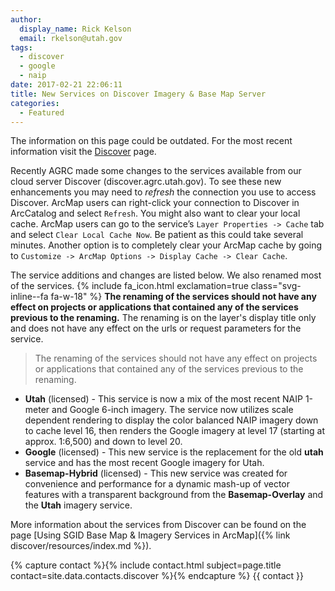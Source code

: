 ```yaml
---
author:
  display_name: Rick Kelson
  email: rkelson@utah.gov
tags:
  - discover
  - google
  - naip
date: 2017-02-21 22:06:11
title: New Services on Discover Imagery & Base Map Server
categories:
  - Featured
---
```


<div class="grid pop">
  <p class="text-center">The information on this page could be outdated. For the most recent information visit the <a href="{% link discover/index.html %}">Discover</a> page.</p>
</div>

Recently AGRC made some changes to the services available from our cloud server Discover (discover.agrc.utah.gov).
To see these new enhancements you may need to _refresh_ the connection you use to access Discover. ArcMap users can
right-click your connection to Discover in ArcCatalog and select `Refresh`. You might also want to clear your local cache.
ArcMap users can go to the service’s `Layer Properties -> Cache` tab and select `Clear Local Cache Now`. Be patient
as this could take several minutes. Another option is to completely clear your ArcMap cache by going
to `Customize -> ArcMap Options -> Display Cache -> Clear Cache`.

The service additions and changes are listed below. We also renamed most of the services. {% include fa_icon.html exclamation=true class="svg-inline--fa fa-w-18" %} **The renaming of the services should not have any effect on projects or applications that contained any of the services previous to the renaming.** The renaming is on the layer's display title only and does not have any effect on the urls or request parameters for the service.

> The renaming of the services should not have any effect on projects or applications that contained any of the services previous to the renaming.

- **Utah** (licensed) - This service is now a mix of the most recent NAIP 1-meter and Google 6-inch imagery. The service
 now utilizes scale dependent rendering to display the color balanced NAIP imagery down to cache level 16,
 then renders the Google imagery at level 17 (starting at approx. 1:6,500) and down to level 20.
- **Google** (licensed) - This new service is the replacement for the old **utah** service and has the
 most recent Google imagery for Utah.
- **Basemap-Hybrid** (licensed) - This new service was created for convenience and performance for a dynamic mash-up of vector features with a transparent background from the **Basemap-Overlay** and the **Utah** imagery service.

More information about the services from Discover can be found on the page [Using SGID Base Map & Imagery Services in ArcMap]({% link discover/resources/index.md %}).

{% capture contact %}{% include contact.html subject=page.title contact=site.data.contacts.discover %}{% endcapture %}
{{ contact }}
